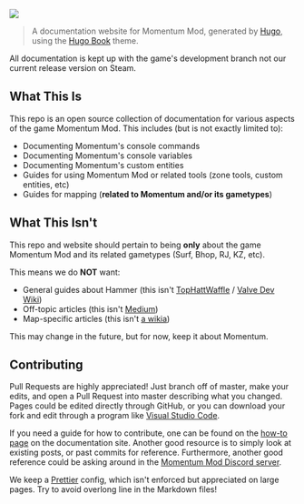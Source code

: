 ![](static/images/logo.png)

> A documentation website for Momentum Mod, generated by [Hugo](https://gohugo.io/), using the
> [Hugo Book](https://github.com/alex-shpak/hugo-book) theme.

All documentation is kept up with the game's development branch not our current release version on Steam.

## What This Is

This repo is an open source collection of documentation for various aspects of the game Momentum Mod. This includes (but
is not exactly limited to):

- Documenting Momentum's console commands
- Documenting Momentum's console variables
- Documenting Momentum's custom entities
- Guides for using Momentum Mod or related tools (zone tools, custom entities, etc)
- Guides for mapping (**related to Momentum and/or its gametypes**)

## What This Isn't

This repo and website should pertain to being **only** about the game Momentum Mod and its related gametypes (Surf,
Bhop, RJ, KZ, etc).

This means we do **NOT** want:

- General guides about Hammer (this isn't [TopHattWaffle](https://www.youtube.com/user/rocketrascal34) /
  [Valve Dev Wiki](https://developer.valvesoftware.com/wiki/Category:Level_Design))
- Off-topic articles (this isn't [Medium](https://medium.com/))
- Map-specific articles (this isn't [a wikia](https://www.fandom.com/))

This may change in the future, but for now, keep it about Momentum.

## Contributing

Pull Requests are highly appreciated! Just branch off of master, make your edits, and open a Pull Request into master
describing what you changed. Pages could be edited directly through GitHub, or you can download your fork and edit
through a program like [Visual Studio Code](https://code.visualstudio.com/).

If you need a guide for how to contribute, one can be found on the
[how-to page](https://docs.momentum-mod.org/guide/create_docs_page/) on the documentation site. Another good resource is
to simply look at existing posts, or past commits for reference. Furthermore, another good reference could be asking
around in the [Momentum Mod Discord server](https://discord.gg/momentummod).

We keep a [Prettier](https://prettier.io/) config, which isn't enforced but appreciated on large pages. Try to avoid
overlong line in the Markdown files!
